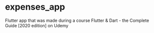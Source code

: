 # expenses_app

Flutter app that was made during a course Flutter & Dart - the Complete Guide [2020 edition] on Udemy
